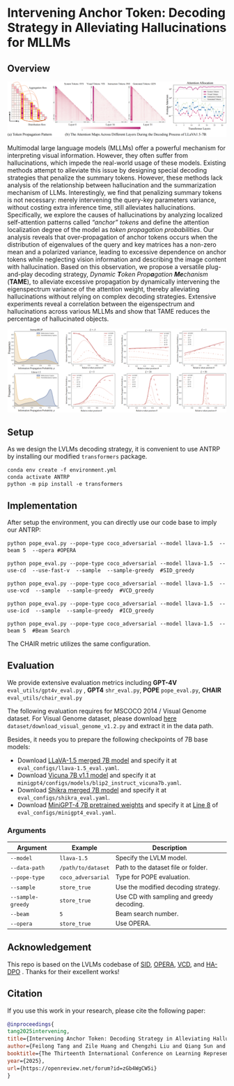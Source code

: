 # Intervening Anchor Token: Decoding Strategy in Alleviating Hallucinations for MLLMs


## Overview




<p align="center"><img src="./imgs/fig1.png" alt="" width="800px" /></p>

Multimodal large language models (MLLMs) offer a powerful mechanism for interpreting visual information. However, they often suffer from hallucinations, which impede the real-world usage of these models. Existing methods attempt to alleviate this issue by designing special decoding strategies that penalize the summary tokens. However, these methods lack analysis of the relationship between hallucination and the summarization mechanism of LLMs. Interestingly, we find that penalizing summary tokens is not necessary: merely intervening the query-key parameters variance, without costing extra inference time, still alleviates hallucinations. Specifically, we explore the causes of hallucinations by analyzing localized self-attention patterns called *“anchor” tokens* and define the attention localization degree of the model as *token propagation probabilities*. Our analysis reveals that over-propagation of anchor tokens occurs when the distribution of eigenvalues of the query and key matrices has a non-zero mean and a polarized variance, leading to excessive dependence on anchor tokens while neglecting vision information and describing the image content with hallucination. Based on this observation, we propose a versatile plug-and-play decoding strategy, *Dynamic **T**oken Prop**a**gation **Me**chanism* (**TAME**), to alleviate excessive propagation by dynamically intervening the eigenspectrum variance of the attention weight, thereby alleviating hallucinations without relying on complex decoding strategies. Extensive experiments reveal a correlation between the eigenspectrum and hallucinations across various MLLMs and show that TAME reduces the percentage of hallucinated objects.



<p align="center"><img src="./imgs/fig2.png" alt="" width="800px" /></p>


## Setup
As we design the LVLMs decoding strategy, it is convenient to use ANTRP by installing our modified `transformers` package.
```
conda env create -f environment.yml
conda activate ANTRP
python -m pip install -e transformers
```
<!-- #### The implement of ANTRP are mainly in:
- `transformers/src/transformers/models/llama/modeling_llama.py`. -->

## Implementation
After setup the environment, you can directly use our code base to imply our ANTRP:


```
python pope_eval.py --pope-type coco_adversarial --model llava-1.5  --beam 5  --opera #OPERA

```

```
python pope_eval.py --pope-type coco_adversarial --model llava-1.5  --use-cd  --use-fast-v  --sample  --sample-greedy  #SID_greedy

```
```
python pope_eval.py --pope-type coco_adversarial --model llava-1.5  --use-vcd  --sample  --sample-greedy  #VCD_greedy

```
```
python pope_eval.py --pope-type coco_adversarial --model llava-1.5  --use-icd  --sample  --sample-greedy  #ICD_greedy

```
```
python pope_eval.py --pope-type coco_adversarial --model llava-1.5  --beam 5  #Beam Search

```

The CHAIR metric utilizes the same configuration.


## Evaluation

We provide extensive evaluation metrics including <b>GPT-4V</b> `eval_utils/gpt4v_eval.py` , <b>GPT4</b> `shr_eval.py`, <b>POPE</b> `pope_eval.py`, <b>CHAIR</b> `eval_utils/chair_eval.py`

The following evaluation requires for MSCOCO 2014 / Visual Genome dataset. For Visual Genome dataset, please download [here](https://cocodataset.org/#home)  `dataset/download_visual_genome_v1.2.py` and extract it in the data path.

Besides, it needs you to prepare the following checkpoints of 7B base models:

- Download [LLaVA-1.5 merged 7B model](https://huggingface.co/liuhaotian/llava-v1.5-7b) and specify it at `eval_configs/llava-1.5_eval.yaml`.
- Download [Vicuna 7B v1.1 model](https://github.com/lm-sys/FastChat) and specify it at `minigpt4/configs/models/blip2_instruct_vicuna7b.yaml`.
- Download [Shikra merged 7B model](https://github.com/shikras/shikra#checkpoint) and specify it at  `eval_configs/shikra_eval.yaml`.
- Download [MiniGPT-4 7B pretrained weights](https://drive.google.com/file/d/1RY9jV0dyqLX-o38LrumkKRh6Jtaop58R/view?usp=sharing) and specify it at [Line 8](https://github.com/shikiw/OPERA/blob/bf18aa9c409f28b31168b0f71ebf8457ae8063d5/eval_configs/minigpt4_eval.yaml#L8) of `eval_configs/minigpt4_eval.yaml`.

  
### Arguments

| Argument             | Example             | Description   |
| -------------------- | ------------------- | ------------- |
| `--model`    | `llava-1.5` | Specify the LVLM model. |
| `--data-path`     | `/path/to/dataset` | Path to the dataset file or folder. |
| `--pope-type`     | `coco_adversarial` | Type for POPE evaluation. |
| `--sample`        | `store_true` | Use the modified decoding strategy. |
| `--sample-greedy` | `store_true` | Use CD with sampling and greedy decoding. |
| `--beam`         | `5` | Beam search number. |
| `--opera`         | `store_true` | Use OPERA. |






## Acknowledgement
This repo is based on the LVLMs codebase of  [SID](https://github.com/huofushuo/SID), [OPERA](https://github.com/shikiw/OPERA), [VCD](https://github.com/DAMO-NLP-SG/VCD), and [HA-DPO](https://opendatalab.github.io/HA-DPO/) . Thanks for their excellent works!

## Citation

If you use this work in your research, please cite the following paper:

```bibtex
@inproceedings{
tang2025intervening,
title={Intervening Anchor Token: Decoding Strategy in Alleviating Hallucinations for {MLLM}s},
author={Feilong Tang and Zile Huang and Chengzhi Liu and Qiang Sun and Harry Yang and Ser-Nam Lim},
booktitle={The Thirteenth International Conference on Learning Representations},
year={2025},
url={https://openreview.net/forum?id=zGb4WgCW5i}
}



